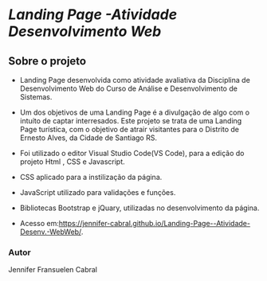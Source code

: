 # ***Landing Page -Atividade Desenvolvimento Web***


## Sobre o projeto

- Landing Page desenvolvida como atividade avaliativa da Disciplina de Desenvolvimento Web do Curso de Análise e Desenvolvimento de Sistemas.
  
- Um dos objetivos de uma Landing Page é a divulgação de algo com o intuíto de captar interresados. Este projeto se trata de uma Landing Page turística, com o objetivo de atrair visitantes para o Distrito de Ernesto Alves, da Cidade de Santiago RS.
  
- Foi utilizado o editor Visual Studio Code(VS Code), para a edição do projeto Html , CSS e Javascript.

- CSS aplicado para a instilização da página.
  
- JavaScript utilizado para validações e funções.
  
- Bibliotecas Bootstrap e jQuary, utilizadas no desenvolvimento da página.
  
-  Acesso em:https://jennifer-cabral.github.io/Landing-Page--Atividade-Desenv.-WebWeb/.
  
### Autor

  Jennifer Fransuelen Cabral
  
